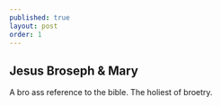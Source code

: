 ```yaml
---
published: true
layout: post
order: 1
---
```




## Jesus Broseph & Mary

A bro ass reference to the bible. The holiest of broetry.
